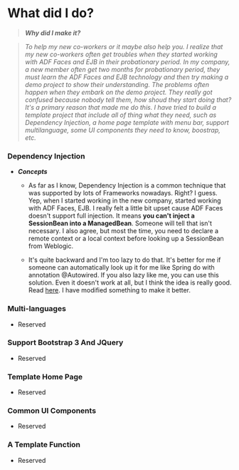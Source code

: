 # What did I do?

> ***Why did I make it?***

> *To help my new co-workers or it maybe also help you. I realize that my new co-workers often get troubles when they started working with ADF Faces and EJB in their probationary period. In my company, a new member often get two months for probationary period, they must learn the ADF Faces and EJB technology and then try making a demo project to show their understanding. The problems often happen when they embark on the demo project. They really got confused because nobody tell them, how shoud they start doing that? It's a primary reason that made me do this. I have tried to build a template project that include all of thing what they need, such as Dependency Injection, a home page template with menu bar, support multilanguage, some UI components they need to know, boostrap, etc.*

### Dependency Injection
- ***Concepts***
    - As far as I know, Dependency Injection is a common technique that was supported by lots of Frameworks nowadays. Right? I guess.
Yep, when I started working in the new company, started working with ADF Faces, EJB. I really felt a little bit upset cause ADF Faces doesn't support full injection. It means **you can't inject a SessionBean into a ManagedBean**. Someone will tell that isn't necessary. I also agree, but most the time, you need to declare a remote context or a local context before looking up a SessionBean from Weblogic.
 
   - It's quite backward and I'm too lazy to do that. It's better for me if someone can automatically look up it for me like Spring do with annotation @Autowired. If you also lazy like me, you can use this solution. Even it doesn't work at all, but I think the idea is really good. Read [here](http://codeplay.net/2010/09/14/inject-ejb-to-adf-managed-bean/). I have modified something to make it better.

  
### Multi-languages
- Reserved
### Support Bootstrap 3 And JQuery
- Reserved
### Template Home Page
- Reserved
### Common UI Components
- Reserved
### A Template Function
- Reserved


